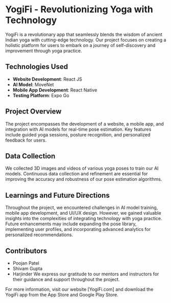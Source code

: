 # YogiFi - Revolutionizing Yoga with Technology

YogiFi is a revolutionary app that seamlessly blends the wisdom of ancient Indian yoga with cutting-edge technology. Our project focuses on creating a holistic platform for users to embark on a journey of self-discovery and improvement through yoga practice.

## Technologies Used
- **Website Development**: React JS
- **AI Model**: MoveNet
- **Mobile App Development**: React Native
- **Testing Platform**: Expo Go

## Project Overview
The project encompasses the development of a website, a mobile app, and integration with AI models for real-time pose estimation. Key features include guided yoga sessions, posture recognition, and personalized feedback for users.

## Data Collection
We collected 3D images and videos of various yoga poses to train our AI models. Continuous data collection and refinement are essential for improving the accuracy and robustness of our pose estimation algorithms.

## Learnings and Future Directions
Throughout the project, we encountered challenges in AI model training, mobile app development, and UI/UX design. However, we gained valuable insights into the complexities of integrating technology with yoga practice. Future enhancements may include expanding the pose library, implementing user profiles, and incorporating advanced analytics for personalized recommendations.

## Contributors
- Poojan Patel
- Shivam Gupta
- Harjinder
We express our gratitude to our mentors and instructors for their guidance and support throughout the project.

For more information, visit our website [YogiFi.com] and download the YogiFi app from the App Store and Google Play Store.

